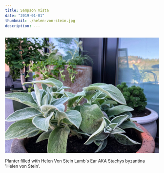 ```yaml
---
title: Sampson Vista
date: "2019-01-01"
thumbnail: ./helen-von-stein.jpg
description: ---
---
```


<div class="kg-card kg-image-card kg-width-full">

![Lambs Ear](./helen-von-stein.jpg)

</div>

Planter filled with Helen Von Stein Lamb's Ear AKA Stachys byzantina 'Helen von Stein'.
